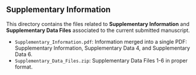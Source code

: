 ## Supplementary Information


This directory contains the files related to **Supplementary Information** and **Supplementary Data Files** associated to the current submitted manuscript.

* `Supplementary_Information.pdf`: Information merged into a single PDF: Supplementary Information, Supplementary Data 4, and Supplementary Data 6.
* `Supplementary_Data_Files.zip`: Supplementary Data Files 1-6 in proper format.

